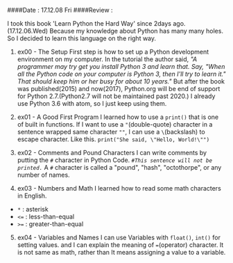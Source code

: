 ####Date : 17.12.08 Fri
####Review :

I took this book 'Learn Python the Hard Way' since 2days ago. (17.12.06.Wed)
Because my knowledge about Python has many many holes.
So I decided to learn this language on the right way.

1. ex00 - The Setup
First step is how to set up a Python development environment on my computer.
In the tutorial the author said,
*"A programmer may try get you install Python 3 and learn that. Say, "When all the Python code on your computer is Python 3, then I'll try to learn it." That should keep him or her busy for about 10 years."*
But after the book was published(2015) and now(2017), Python.org will be end of support for Python 2.7.(Python2.7 will not be maintained past 2020.)
I already use Python 3.6 with atom, so I just keep using them.

2. ex01 - A Good First Program
I learned how to use a `print()` that is one of built in functions.
If I want to use a `"`(double-quote) character in a sentence wrapped same character `""`, I can use a `\`(backslash) to escape character. Like this.
`print("She said, \"Hello, World!\"")`

3. ex02 - Comments and Pound Characters
I can write comments by putting the ```#``` character in Python Code.
*```#This sentence will not be printed.```* A ```#``` character is called a "pound", "hash", "octothorpe", or any number of names.

4. ex03 - Numbers and Math
I learned how to read some math characters in English.
- `*` : asterisk
- `<=` : less-than-equal
- `>=` : greater-than-equal

5. ex04 - Variables and Names
I can use Variables with `float()`, `int()` for setting values.
and I can explain the meaning of `=`(operator) character.
It is not same as math, rather than It means assigning a value to a variable.
